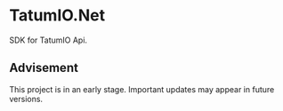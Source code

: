 # TatumIO.Net

SDK for TatumIO Api.

## Advisement

This project is in an early stage. Important updates may appear in future versions.
